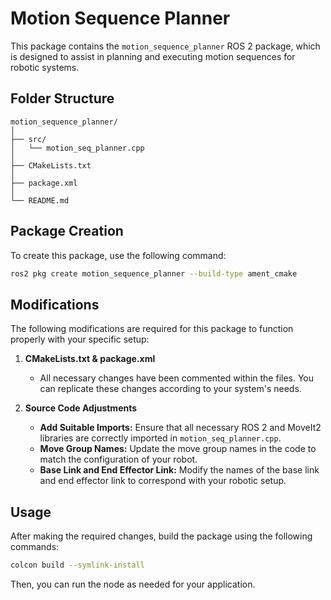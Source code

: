 # Motion Sequence Planner

This package contains the `motion_sequence_planner` ROS 2 package, which is designed to assist in planning and executing motion sequences for robotic systems.

## Folder Structure

```
motion_sequence_planner/
│
├── src/
│   └── motion_seq_planner.cpp
│
├── CMakeLists.txt
│
├── package.xml
│
└── README.md
```

## Package Creation

To create this package, use the following command:

```bash
ros2 pkg create motion_sequence_planner --build-type ament_cmake
```

## Modifications

The following modifications are required for this package to function properly with your specific setup:

1. **CMakeLists.txt & package.xml**
    - All necessary changes have been commented within the files. You can replicate these changes according to your system's needs.

2. **Source Code Adjustments**
    - **Add Suitable Imports:** Ensure that all necessary ROS 2 and MoveIt2 libraries are correctly imported in `motion_seq_planner.cpp`.
    - **Move Group Names:** Update the move group names in the code to match the configuration of your robot.
    - **Base Link and End Effector Link:** Modify the names of the base link and end effector link to correspond with your robotic setup.

## Usage

After making the required changes, build the package using the following commands:

```bash
colcon build --symlink-install
```

Then, you can run the node as needed for your application.